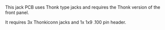 This jack PCB uses Thonk type jacks and requires the Thonk version of the front panel.

It requires 3x Thonkiconn jacks and 1x 1x9 .100 pin header.
